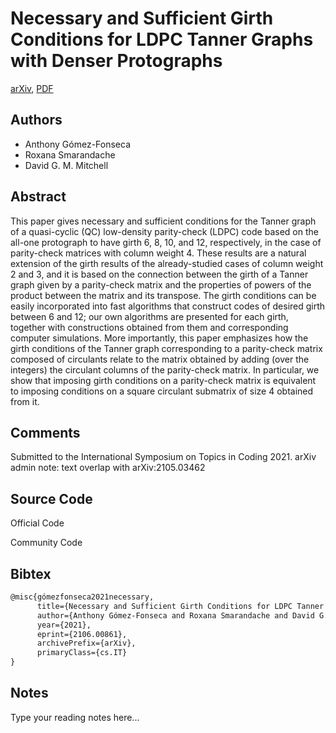 
# Necessary and Sufficient Girth Conditions for LDPC Tanner Graphs with Denser Protographs

[arXiv](https://arxiv.org/abs/2106.0861), [PDF](https://arxiv.org/pdf/2106.0861.pdf)

## Authors

- Anthony Gómez-Fonseca
- Roxana Smarandache
- David G. M. Mitchell

## Abstract

This paper gives necessary and sufficient conditions for the Tanner graph of a quasi-cyclic (QC) low-density parity-check (LDPC) code based on the all-one protograph to have girth 6, 8, 10, and 12, respectively, in the case of parity-check matrices with column weight 4. These results are a natural extension of the girth results of the already-studied cases of column weight 2 and 3, and it is based on the connection between the girth of a Tanner graph given by a parity-check matrix and the properties of powers of the product between the matrix and its transpose. The girth conditions can be easily incorporated into fast algorithms that construct codes of desired girth between 6 and 12; our own algorithms are presented for each girth, together with constructions obtained from them and corresponding computer simulations. More importantly, this paper emphasizes how the girth conditions of the Tanner graph corresponding to a parity-check matrix composed of circulants relate to the matrix obtained by adding (over the integers) the circulant columns of the parity-check matrix. In particular, we show that imposing girth conditions on a parity-check matrix is equivalent to imposing conditions on a square circulant submatrix of size 4 obtained from it.

## Comments

Submitted to the International Symposium on Topics in Coding 2021. arXiv admin note: text overlap with arXiv:2105.03462

## Source Code

Official Code



Community Code



## Bibtex

```tex
@misc{gómezfonseca2021necessary,
      title={Necessary and Sufficient Girth Conditions for LDPC Tanner Graphs with Denser Protographs}, 
      author={Anthony Gómez-Fonseca and Roxana Smarandache and David G. M. Mitchell},
      year={2021},
      eprint={2106.00861},
      archivePrefix={arXiv},
      primaryClass={cs.IT}
}
```

## Notes

Type your reading notes here...

